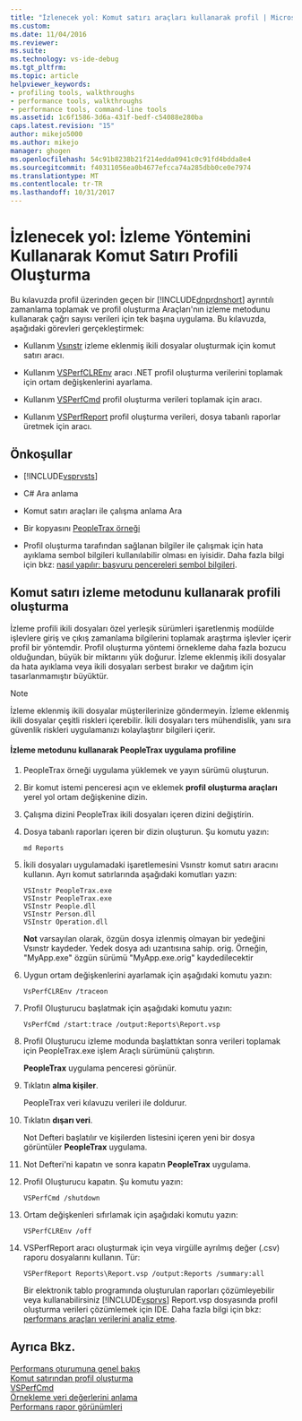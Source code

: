 ```yaml
---
title: "İzlenecek yol: Komut satırı araçları kullanarak profil | Microsoft Docs"
ms.custom: 
ms.date: 11/04/2016
ms.reviewer: 
ms.suite: 
ms.technology: vs-ide-debug
ms.tgt_pltfrm: 
ms.topic: article
helpviewer_keywords:
- profiling tools, walkthroughs
- performance tools, walkthroughs
- performance tools, command-line tools
ms.assetid: 1c6f1586-3d6a-431f-bedf-c54088e280ba
caps.latest.revision: "15"
author: mikejo5000
ms.author: mikejo
manager: ghogen
ms.openlocfilehash: 54c91b8238b21f214edda0941c0c91fd4bdda8e4
ms.sourcegitcommit: f40311056ea0b4677efcca74a285dbb0ce0e7974
ms.translationtype: MT
ms.contentlocale: tr-TR
ms.lasthandoff: 10/31/2017
---
```

# <a name="walkthrough-command-line-profiling-using-instrumentation"></a>İzlenecek yol: İzleme Yöntemini Kullanarak Komut Satırı Profili Oluşturma
Bu kılavuzda profil üzerinden geçen bir [!INCLUDE[dnprdnshort](../code-quality/includes/dnprdnshort_md.md)] ayrıntılı zamanlama toplamak ve profil oluşturma Araçları'nın izleme metodunu kullanarak çağrı sayısı verileri için tek başına uygulama. Bu kılavuzda, aşağıdaki görevleri gerçekleştirmek:  
  
-   Kullanım [Vsınstr](../profiling/vsinstr.md) izleme eklenmiş ikili dosyalar oluşturmak için komut satırı aracı.  
  
-   Kullanım [VSPerfCLREnv](../profiling/vsperfclrenv.md) aracı .NET profil oluşturma verilerini toplamak için ortam değişkenlerini ayarlama.  
  
-   Kullanım [VSPerfCmd](../profiling/vsperfcmd.md) profil oluşturma verileri toplamak için aracı.  
  
-   Kullanım [VSPerfReport](../profiling/vsperfreport.md) profil oluşturma verileri, dosya tabanlı raporlar üretmek için aracı.  
  
## <a name="prerequisites"></a>Önkoşullar  
  
-   [!INCLUDE[vsprvsts](../code-quality/includes/vsprvsts_md.md)]  
  
-   C# Ara anlama  
  
-   Komut satırı araçları ile çalışma anlama Ara  
  
-   Bir kopyasını [PeopleTrax örneği](../profiling/peopletrax-sample-profiling-tools.md)  
  
-   Profil oluşturma tarafından sağlanan bilgiler ile çalışmak için hata ayıklama sembol bilgileri kullanılabilir olması en iyisidir. Daha fazla bilgi için bkz: [nasıl yapılır: başvuru pencereleri sembol bilgileri](../profiling/how-to-reference-windows-symbol-information.md).  
  
## <a name="command-line-profiling-using-the-instrumentation-method"></a>Komut satırı izleme metodunu kullanarak profili oluşturma  
 İzleme profili ikili dosyaları özel yerleşik sürümleri işaretlenmiş modülde işlevlere giriş ve çıkış zamanlama bilgilerini toplamak araştırma işlevler içerir profil bir yöntemdir. Profil oluşturma yöntemi örnekleme daha fazla bozucu olduğundan, büyük bir miktarını yük doğurur. İzleme eklenmiş ikili dosyalar da hata ayıklama veya ikili dosyaları serbest bırakır ve dağıtım için tasarlanmamıştır büyüktür.  
  
> [!NOTE]
>  İzleme eklenmiş ikili dosyalar müşterilerinize göndermeyin. İzleme eklenmiş ikili dosyalar çeşitli riskleri içerebilir. İkili dosyaları ters mühendislik, yanı sıra güvenlik riskleri uygulamanızı kolaylaştırır bilgileri içerir.  
  
#### <a name="to-profile-the-peopletrax-application-by-using-the-instrumentation-method"></a>İzleme metodunu kullanarak PeopleTrax uygulama profiline  
  
1.  PeopleTrax örneği uygulama yüklemek ve yayın sürümü oluşturun.  
  
2.  Bir komut istemi penceresi açın ve eklemek **profil oluşturma araçları** yerel yol ortam değişkenine dizin.  
  
3.  Çalışma dizini PeopleTrax ikili dosyaları içeren dizini değiştirin.  
  
4.  Dosya tabanlı raporları içeren bir dizin oluşturun. Şu komutu yazın:  
  
    ```  
    md Reports  
    ```  
  
5.  İkili dosyaları uygulamadaki işaretlemesini Vsınstr komut satırı aracını kullanın. Ayrı komut satırlarında aşağıdaki komutları yazın:  
  
    ```  
    VSInstr PeopleTrax.exe  
    VSInstr PeopleTrax.exe  
    VSInstr People.dll  
    VSInstr Person.dll  
    VSInstr Operation.dll  
    ```  
  
     **Not** varsayılan olarak, özgün dosya izlenmiş olmayan bir yedeğini Vsınstr kaydeder. Yedek dosya adı uzantısına sahip. orig. Örneğin, "MyApp.exe" özgün sürümü "MyApp.exe.orig" kaydedilecektir  
  
6.  Uygun ortam değişkenlerini ayarlamak için aşağıdaki komutu yazın:  
  
    ```  
    VsPerfCLREnv /traceon  
    ```  
  
7.  Profil Oluşturucu başlatmak için aşağıdaki komutu yazın:  
  
    ```  
    VsPerfCmd /start:trace /output:Reports\Report.vsp  
    ```  
  
8.  Profil Oluşturucu izleme modunda başlattıktan sonra verileri toplamak için PeopleTrax.exe işlem Araçlı sürümünü çalıştırın.  
  
     **PeopleTrax** uygulama penceresi görünür.  
  
9. Tıklatın **alma kişiler**.  
  
     PeopleTrax veri kılavuzu verileri ile doldurur.  
  
10. Tıklatın **dışarı veri**.  
  
     Not Defteri başlatılır ve kişilerden listesini içeren yeni bir dosya görüntüler **PeopleTrax** uygulama.  
  
11. Not Defteri'ni kapatın ve sonra kapatın **PeopleTrax** uygulama.  
  
12. Profil Oluşturucu kapatın. Şu komutu yazın:  
  
    ```  
    VSPerfCmd /shutdown  
    ```  
  
13. Ortam değişkenleri sıfırlamak için aşağıdaki komutu yazın:  
  
    ```  
    VSPerfCLREnv /off  
    ```  
  
14. VSPerfReport aracı oluşturmak için veya virgülle ayrılmış değer (.csv) raporu dosyalarını kullanın. Tür:  
  
    ```  
    VSPerfReport Reports\Report.vsp /output:Reports /summary:all  
    ```  
  
     Bir elektronik tablo programında oluşturulan raporları çözümleyebilir veya kullanabilirsiniz [!INCLUDE[vsprvs](../code-quality/includes/vsprvs_md.md)] Report.vsp dosyasında profil oluşturma verileri çözümlemek için IDE. Daha fazla bilgi için bkz: [performans araçları verilerini analiz etme](../profiling/analyzing-performance-tools-data.md).  
  
## <a name="see-also"></a>Ayrıca Bkz.  
 [Performans oturumuna genel bakış](../profiling/performance-session-overview.md)   
 [Komut satırından profil oluşturma](../profiling/using-the-profiling-tools-from-the-command-line.md)   
 [VSPerfCmd](../profiling/vsperfcmd.md)   
 [Örnekleme veri değerlerini anlama](../profiling/understanding-sampling-data-values.md)   
 [Performans rapor görünümleri](../profiling/performance-report-views.md)
